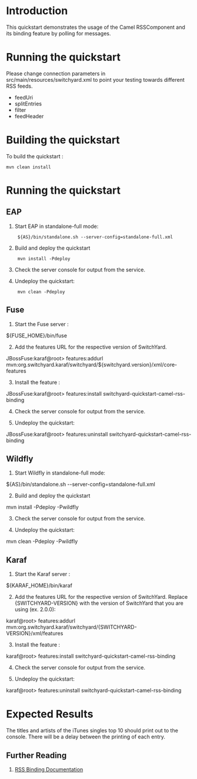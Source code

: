 Introduction
============
This quickstart demonstrates the usage of the Camel RSSComponent and its binding feature by polling for messages. 

Running the quickstart
======================
Please change connection parameters in src/main/resources/switchyard.xml to point your testing towards different RSS feeds.

- feedUri
- splitEntries
- filter
- feedHeader


Building the quickstart
======================

To build the quickstart :

```
mvn clean install
```


Running the quickstart
======================


EAP
----------
1. Start EAP in standalone-full mode:

        ${AS}/bin/standalone.sh --server-config=standalone-full.xml

2. Build and deploy the quickstart

        mvn install -Pdeploy

3. Check the server console for output from the service.  

4. Undeploy the quickstart:

        mvn clean -Pdeploy


Fuse
----------
1. Start the Fuse server :

${FUSE_HOME}/bin/fuse

2. Add the features URL for the respective version of SwitchYard.   

JBossFuse:karaf@root> features:addurl mvn:org.switchyard.karaf/switchyard/${switchyard.version}/xml/core-features

3. Install the feature :

JBossFuse:karaf@root> features:install switchyard-quickstart-camel-rss-binding

4. Check the server console for output from the service.    

5. Undeploy the quickstart:

JBossFuse:karaf@root> features:uninstall switchyard-quickstart-camel-rss-binding


Wildfly
----------
1. Start Wildfly in standalone-full mode:

${AS}/bin/standalone.sh --server-config=standalone-full.xml

2. Build and deploy the quickstart

mvn install -Pdeploy -Pwildfly

3. Check the server console for output from the service.  

4. Undeploy the quickstart:

mvn clean -Pdeploy -Pwildfly


Karaf
----------
1. Start the Karaf server :

${KARAF_HOME}/bin/karaf

2. Add the features URL for the respective version of SwitchYard.   Replace {SWITCHYARD-VERSION}
with the version of SwitchYard that you are using (ex. 2.0.0): 

karaf@root> features:addurl mvn:org.switchyard.karaf/switchyard/{SWITCHYARD-VERSION}/xml/features

3. Install the feature :

karaf@root> features:install switchyard-quickstart-camel-rss-binding

4. Check the server console for output from the service.    

5. Undeploy the quickstart:

karaf@root> features:uninstall switchyard-quickstart-camel-rss-binding


Expected Results
================
The titles and artists of the iTunes singles top 10 should print out to the console.   There will
be a delay between the printing of each entry.


## Further Reading

1. [RSS Binding Documentation](https://docs.jboss.org/author/display/SWITCHYARD/RSS)